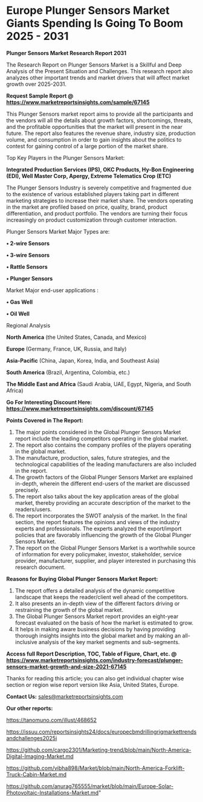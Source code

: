 # Europe Plunger Sensors Market Giants Spending Is Going To Boom 2025 - 2031

<strong>Plunger Sensors Market Research Report 2031</strong>

The Research Report on Plunger Sensors Market is a Skillful and Deep Analysis of the Present Situation and Challenges. This research report also analyzes other important trends and market drivers that will affect market growth over 2025-2031.

<strong>Request Sample Report @ <a href=https://www.marketreportsinsights.com/sample/67145>https://www.marketreportsinsights.com/sample/67145</a></strong>

This Plunger Sensors market report aims to provide all the participants and the vendors will all the details about growth factors, shortcomings, threats, and the profitable opportunities that the market will present in the near future. The report also features the revenue share, industry size, production volume, and consumption in order to gain insights about the politics to contest for gaining control of a large portion of the market share.

Top Key Players in the Plunger Sensors Market:

<strong>Integrated Production Services (IPS), OKC Products, Hy-Bon Engineering (EDI), Well Master Corp, Apergy, Extreme Telematics Crop (ETC)</strong>

The Plunger Sensors Industry is severely competitive and fragmented due to the existence of various established players taking part in different marketing strategies to increase their market share. The vendors operating in the market are profiled based on price, quality, brand, product differentiation, and product portfolio. The vendors are turning their focus increasingly on product customization through customer interaction.

Plunger Sensors Market Major Types are:

<strong>• 2-wire Sensors

• 3-wire Sensors

• Rattle Sensors

• Plunger Sensors</strong>

Market Major end-user applications :

<strong>• Gas Well

• Oil Well</strong>

Regional Analysis

</u><strong><b>North America</b></strong> (the United States, Canada, and Mexico)

<strong><b>Europe </b></strong>(Germany, France, UK, Russia, and Italy)

<strong><b>Asia-Pacific</b></strong> (China, Japan, Korea, India, and Southeast Asia)

<strong><b>South America</b></strong> (Brazil, Argentina, Colombia, etc.)

<strong><b>The Middle East and Africa</b></strong> (Saudi Arabia, UAE, Egypt, Nigeria, and South Africa)

<strong>Go For Interesting Discount Here: <a href=https://www.marketreportsinsights.com/discount/67145>https://www.marketreportsinsights.com/discount/67145</a></strong>

<strong>Points Covered in The Report:</strong>
<ol>
  <li>The major points considered in the Global Plunger Sensors Market report include the leading competitors operating in the global market.</li>
  <li>The report also contains the company profiles of the players operating in the global market.</li>
  <li>The manufacture, production, sales, future strategies, and the technological capabilities of the leading manufacturers are also included in the report.</li>
  <li>The growth factors of the Global Plunger Sensors Market are explained in-depth, wherein the different end-users of the market are discussed precisely.</li>
  <li>The report also talks about the key application areas of the global market, thereby providing an accurate description of the market to the readers/users.</li>
  <li>The report incorporates the SWOT analysis of the market. In the final section, the report features the opinions and views of the industry experts and professionals. The experts analyzed the export/import policies that are favorably influencing the growth of the Global Plunger Sensors Market.</li>
  <li>The report on the Global Plunger Sensors Market is a worthwhile source of information for every policymaker, investor, stakeholder, service provider, manufacturer, supplier, and player interested in purchasing this research document.</li>
</ol>
<strong>Reasons for Buying Global Plunger Sensors Market Report:</strong>

<ol>
  <li>The report offers a detailed analysis of the dynamic competitive landscape that keeps the reader/client well ahead of the competitors.</li>
  <li>It also presents an in-depth view of the different factors driving or restraining the growth of the global market.</li>
  <li>The Global Plunger Sensors Market report provides an eight-year forecast evaluated on the basis of how the market is estimated to grow.</li>
  <li>It helps in making aware business decisions by having providing thorough insights insights into the global market and by making an all-inclusive analysis of the key market segments and sub-segments.</li>
</ol>
<strong>Access full Report Description, TOC, Table of Figure, Chart, etc. @ <a href=https://www.marketreportsinsights.com/industry-forecast/plunger-sensors-market-growth-and-size-2021-67145>https://www.marketreportsinsights.com/industry-forecast/plunger-sensors-market-growth-and-size-2021-67145</a></strong>


Thanks for reading this article; you can also get individual chapter wise section or region wise report version like Asia, United States, Europe.

<strong>Contact Us:</strong>
sales@marketreportsinsights.com

<strong>Our other reports:</strong>

<a href=https://tanomuno.com/illust/468652>https://tanomuno.com/illust/468652</a>

<a href=https://issuu.com/reportsinsights24/docs/europecbmdrillingrigmarkettrendsandchallenges2025i>https://issuu.com/reportsinsights24/docs/europecbmdrillingrigmarkettrendsandchallenges2025i</a>

<a href=https://github.com/cargo2301/Marketing-trend/blob/main/North-America-Digital-Imaging-Market.md>https://github.com/cargo2301/Marketing-trend/blob/main/North-America-Digital-Imaging-Market.md</a>

<a href=https://github.com/vibha898/Market/blob/main/North-America-Forklift-Truck-Cabin-Market.md>https://github.com/vibha898/Market/blob/main/North-America-Forklift-Truck-Cabin-Market.md</a>

<a href=https://github.com/anurag765555/market/blob/main/Europe-Solar-Photovoltaic-Installations-Market.md>https://github.com/anurag765555/market/blob/main/Europe-Solar-Photovoltaic-Installations-Market.md</a>"
